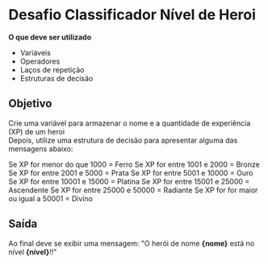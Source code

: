 # Desafio Classificador Nível de Heroi

**O que deve ser utilizado**

- Variáveis
- Operadores
- Laços de repetição
- Estruturas de decisão

## Objetivo

Crie uma variável para armazenar o nome e a quantidade de experiência (XP) de um heroi <br>
Depois, utilize uma estrutura de decisão para apresentar alguma das mensagens abaixo:

Se XP for menor do que 1000 = Ferro
Se XP for entre 1001 e 2000 = Bronze
Se XP for entre 2001 e 5000 = Prata
Se XP for entre 5001 e 10000 = Ouro
Se XP for entre 10001 e 15000 = Platina
Se XP for entre 15001 e 25000 = Ascendente
Se XP for entre 25000 e 50000 = Radiante
Se XP for for maior ou igual a 50001 = Divino


## Saída

Ao final deve se exibir uma mensagem:
"O herói de nome **{nome}** está no nível **{nível}**!!"